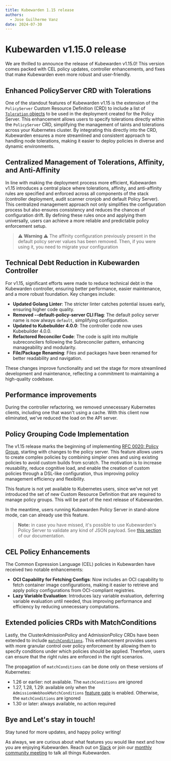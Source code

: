 ```yaml
---
title: Kubewarden 1.15 release
authors:
  - Jose Guilherme Vanz
date: 2024-07-30
---
```


# Kubewarden v1.15.0 release

We are thrilled to announce the release of Kubewarden v1.15.0! This version
comes packed with CEL policy updates, controller enhancements, and fixes that
make Kubewarden even more robust and user-friendly.

## Enhanced PolicyServer CRD with Tolerations 

One of the standout features of Kubewarden v1.15 is the extension of the
`PolicyServer` Custom Resource Definition (CRD) to include a list of
[`Toleration` objects](https://kubernetes.io/docs/concepts/scheduling-eviction/taint-and-toleration/)
to be used in the deployment created for the Policy Server. This
enhancement allows users to specify tolerations directly within the
`PolicyServer` CRD, simplifying the management of taints and tolerations across
your Kubernetes cluster. By integrating this directly into the CRD, Kubewarden
ensures a more streamlined and consistent approach to handling node
tolerations, making it easier to deploy policies in diverse and dynamic
environments.

## Centralized Management of Tolerations, Affinity, and Anti-Affinity 

In line with making the deployment process more efficient, Kubewarden v1.15
introduces a central place where tolerations, affinity, and anti-affinity rules
are specified and enforced across all components of the stack (controller deployment,
audit scanner cronjob and default Policy Server). This centralized management
approach not only simplifies the configuration process but also ensures
consistency and reduces the chances of configuration drift. By defining these
rules once and applying them universally, users can achieve a more reliable and
predictable policy enforcement setup.

> ⚠️ **Warning** ⚠️
> The affinity configuration previously present in the default policy server values 
> has been removed. Then, if you were using it, you need to migrate your configuration

## Technical Debt Reduction in Kubewarden Controller 

For v1.15, significant efforts were made to reduce technical debt in the
Kubewarden controller, ensuring better performance, easier maintenance, and a
more robust foundation. Key changes include:

- **Updated Golang Linter**: The stricter linter catches potential issues
  early, ensuring higher code quality.
- **Removed --default-policy-server CLI Flag**: The default policy server name
  is now always `default`, simplifying configuration.
- **Updated to Kubebuilder 4.0.0**: The controller code now uses Kubebuilder
  4.0.0.
- **Refactored Reconciler Code**: The code is split into multiple
  subreconcilers following the Subreconciler pattern, enhancing manageability
  and modularity.
- **File/Package Renaming**: Files and packages have been renamed for better
  readability and navigation.

These changes improve functionality and set the stage for more streamlined
development and maintenance, reflecting a commitment to maintaining a
high-quality codebase.

## Performance improvements

During the controller refactoring, we removed unnecessary Kubernetes clients,
including one that wasn't using a cache. With this client now eliminated, we've
reduced the load on the API server.


## Policy Grouping Code Implementation 

The v1.15 release marks the beginning of implementing [RFC 0020: Policy
Group](https://github.com/kubewarden/rfc/blob/main/rfc/0020-policy-group.md),
starting with changes to the policy server. This feature allows users to create
complex policies by combining simpler ones and using existing policies to
avoid custom builds from scratch. The motivation is to increase reusability,
reduce cognitive load, and enable the creation of custom policies through a
DSL-like configuration, thus improving policy management efficiency and
flexibility.

This feature is not yet available to Kubernetes users, since we've not yet introduced
the set of new Custom Resource Definition that are required to manage policy groups.
This will be part of the next release of Kubewarden.

In the meantime, users running Kubewarden Policy Server in stand-alone mode, can
can already use this feature.

> **Note:** in case you have missed, it's possible to use Kubewarden's Policy Server
> to validate any kind of JSON payload. See [this section](https://docs.kubewarden.io/howtos/raw-policies)
> of our documentation.

## CEL Policy Enhancements 

The Common Expression Language (CEL) policies in Kubewarden have received two
notable enhancements:

- **OCI Capability for Fetching Configs**: Now includes an OCI capability to
  fetch container image configurations, making it easier to retrieve and apply
  policy configurations from OCI-compliant registries.
- **Lazy Variable Evaluation**: Introduces lazy variable evaluation, deferring
  variable evaluation until needed, thus improving performance and efficiency
  by reducing unnecessary computations.

## Extended policies CRDs with MatchConditions 

Lastly, the ClusterAdmissionPolicy and AdmissionPolicy CRDs have been extended
to include [`matchConditions`](https://kubernetes.io/docs/reference/access-authn-authz/extensible-admission-controllers/#matching-requests-matchconditions).
This enhancement provides users with more
granular control over policy enforcement by allowing them to specify conditions
under which policies should be applied. Therefore, users can ensure that the
right rules are enforced in the right scenarios.

The propagation of `matchConditions` can be done only on these
versions of Kubernetes:

- 1.26 or earlier: not available. The `matchConditions` are ignored
- 1.27, 1.28, 1.29: available only when the `AdmissionWebhookMatchConditions`
  [feature gate](https://kubernetes.io/docs/reference/command-line-tools-reference/feature-gates/) is enabled. Otherwise, the `matchConditions` are ignored
- 1.30 or later: always available, no action required

## Bye and Let's stay in touch!

Stay tuned for more updates, and happy policy writing!

As always, we are curious about what features you would like next and how you
are enjoying Kubewarden. Reach out on
[Slack](https://kubernetes.slack.com/?redir=%2Fmessages%2Fkubewarden) or join
our [monthly community
meeting](https://teamup.com/ks2bj74dvw132mhjtj?view=a&showProfileAndInfo=0&showSidepanel=1&disableSidepanel=1&showMenu=1&showAgendaHeader=1&showAgendaDetails=0&showYearViewHeader=1) to
talk all things Kubewarden.
